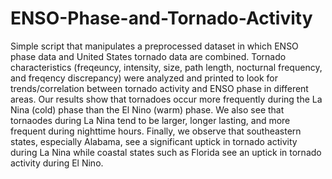 # ENSO-Phase-and-Tornado-Activity
Simple script that manipulates a preprocessed dataset in which ENSO phase data and United States tornado data are combined.
Tornado characteristics (freqeuncy, intensity, size, path length, nocturnal frequency, and freqency discrepancy) were analyzed and printed to look for trends/correlation between tornado activity and ENSO phase in different areas.
Our results show that tornadoes occur more frequently during the La Nina (cold) phase than the El Nino (warm) phase.
We also see that tornaodes during La Nina tend to be larger, longer lasting, and more frequent during nighttime hours.
Finally, we observe that southeastern states, especially Alabama, see a significant uptick in tornado activity during La Nina while coastal states such as Florida see an uptick in tornado activity during El Nino.
